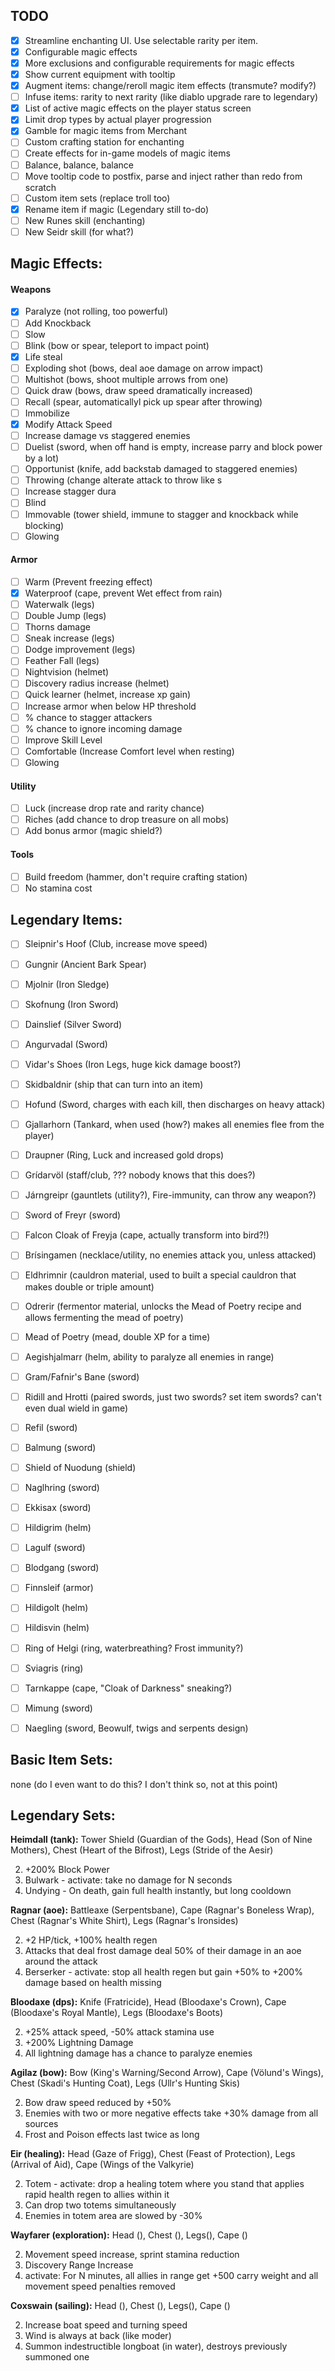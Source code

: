 ## TODO

- [X] Streamline enchanting UI. Use selectable rarity per item.
- [X] Configurable magic effects
- [X] More exclusions and configurable requirements for magic effects
- [X] Show current equipment with tooltip
- [X] Augment items: change/reroll magic item effects (transmute? modify?)
- [ ] Infuse items: rarity to next rarity (like diablo upgrade rare to legendary)
- [X] List of active magic effects on the player status screen
- [X] Limit drop types by actual player progression
- [X] Gamble for magic items from Merchant
- [ ] Custom crafting station for enchanting
- [ ] Create effects for in-game models of magic items
- [ ] Balance, balance, balance
- [ ] Move tooltip code to postfix, parse and inject rather than redo from scratch
- [ ] Custom item sets (replace troll too)
- [X] Rename item if magic (Legendary still to-do)
- [ ] New Runes skill (enchanting)
- [ ] New Seidr skill (for what?)

## Magic Effects:

#### Weapons
- [X] Paralyze (not rolling, too powerful)
- [ ] Add Knockback
- [ ] Slow
- [ ] Blink (bow or spear, teleport to impact point)
- [X] Life steal
- [ ] Exploding shot (bows, deal aoe damage on arrow impact)
- [ ] Multishot (bows, shoot multiple arrows from one)
- [ ] Quick draw (bows, draw speed dramatically increased)
- [ ] Recall (spear, automaticallyl pick up spear after throwing)
- [ ] Immobilize
- [X] Modify Attack Speed
- [ ] Increase damage vs staggered enemies
- [ ] Duelist (sword, when off hand is empty, increase parry and block power by a lot)
- [ ] Opportunist (knife, add backstab damaged to staggered enemies)
- [ ] Throwing (change alterate attack to throw like s
- [ ] Increase stagger dura
- [ ] Blind
- [ ] Immovable (tower shield, immune to stagger and knockback while blocking)
- [ ] Glowing

#### Armor
- [ ] Warm (Prevent freezing effect)
- [X] Waterproof (cape, prevent Wet effect from rain)
- [ ] Waterwalk (legs)
- [ ] Double Jump (legs)
- [ ] Thorns damage
- [ ] Sneak increase (legs)
- [ ] Dodge improvement (legs)
- [ ] Feather Fall (legs)
- [ ] Nightvision (helmet)
- [ ] Discovery radius increase (helmet)
- [ ] Quick learner (helmet, increase xp gain)
- [ ] Increase armor when below HP threshold
- [ ] % chance to stagger attackers
- [ ] % chance to ignore incoming damage
- [ ] Improve Skill Level
- [ ] Comfortable (Increase Comfort level when resting)
- [ ] Glowing

#### Utility
- [ ] Luck (increase drop rate and rarity chance)
- [ ] Riches (add chance to drop treasure on all mobs)
- [ ] Add bonus armor (magic shield?)

#### Tools
- [ ] Build freedom (hammer, don't require crafting station)
- [ ] No stamina cost

## Legendary Items:

- [ ] Sleipnir's Hoof (Club, increase move speed)
- [ ] Gungnir (Ancient Bark Spear)
- [ ] Mjolnir (Iron Sledge)
- [ ] Skofnung (Iron Sword)
- [ ] Dainslief (Silver Sword)
- [ ] Angurvadal (Sword)
- [ ] Vidar's Shoes (Iron Legs, huge kick damage boost?)
- [ ] Skidbaldnir (ship that can turn into an item)
- [ ] Hofund (Sword, charges with each kill, then discharges on heavy attack)
- [ ] Gjallarhorn (Tankard, when used (how?) makes all enemies flee from the player)
- [ ] Draupner (Ring, Luck and increased gold drops)
- [ ] Grídarvöl (staff/club, ??? nobody knows that this does?)
- [ ] Járngreipr (gauntlets (utility?), Fire-immunity, can throw any weapon?)
- [ ] Sword of Freyr (sword)
- [ ] Falcon Cloak of Freyja (cape, actually transform into bird?!)
- [ ] Brísingamen (necklace/utility, no enemies attack you, unless attacked)
- [ ] Eldhrimnir (cauldron material, used to built a special cauldron that makes double or triple amount)
- [ ] Odrerir (fermentor material, unlocks the Mead of Poetry recipe and allows fermenting the mead of poetry)
- [ ] Mead of Poetry (mead, double XP for a time)
- [ ] Aegishjalmarr (helm, ability to paralyze all enemies in range)
- [ ] Gram/Fafnir's Bane (sword)
- [ ] Ridill and Hrotti (paired swords, just two swords? set item swords? can't even dual wield in game)
- [ ] Refil (sword)
- [ ] Balmung (sword)
- [ ] Shield of Nuodung (shield)
- [ ] Naglhring (sword)
- [ ] Ekkisax (sword)
- [ ] Hildigrim (helm)
- [ ] Lagulf (sword)
- [ ] Blodgang (sword)
- [ ] Finnsleif (armor)
- [ ] Hildigolt (helm)
- [ ] Hildisvin (helm)
- [ ] Ring of Helgi (ring, waterbreathing? Frost immunity?)
- [ ] Sviagris (ring)
- [ ] Tarnkappe (cape, "Cloak of Darkness" sneaking?)
- [ ] Mimung (sword)
- [ ] Naegling (sword, Beowulf, twigs and serpents design)


## Basic Item Sets:

none (do I even want to do this? I don't think so, not at this point)

## Legendary Sets:

**Heimdall (tank):** Tower Shield (Guardian of the Gods), Head (Son of Nine Mothers), Chest (Heart of the Bifrost), Legs (Stride of the Aesir)

2. +200% Block Power
3. Bulwark - activate: take no damage for N seconds
4. Undying - On death, gain full health instantly, but long cooldown

**Ragnar (aoe):** Battleaxe (Serpentsbane), Cape (Ragnar's Boneless Wrap), Chest (Ragnar's White Shirt), Legs (Ragnar's Ironsides)

2. +2 HP/tick, +100% health regen
3. Attacks that deal frost damage deal 50% of their damage in an aoe around the attack
4. Berserker - activate: stop all health regen but gain +50% to +200% damage based on health missing

**Bloodaxe (dps):** Knife (Fratricide), Head (Bloodaxe's Crown), Cape (Bloodaxe's Royal Mantle), Legs (Bloodaxe's Boots)

2. +25% attack speed, -50% attack stamina use
3. +200% Lightning Damage
4. All lightning damage has a chance to paralyze enemies

**Agilaz (bow):** Bow (King's Warning/Second Arrow), Cape (Völund's Wings), Chest (Skadi's Hunting Coat), Legs (Ullr's Hunting Skis)

2. Bow draw speed reduced by +50%
3. Enemies with two or more negative effects take +30% damage from all sources
4. Frost and Poison effects last twice as long

**Eir (healing):** Head (Gaze of Frigg), Chest (Feast of Protection), Legs (Arrival of Aid), Cape (Wings of the Valkyrie)

2. Totem - activate: drop a healing totem where you stand that applies rapid health regen to allies within it
3. Can drop two totems simultaneously
4. Enemies in totem area are slowed by -30%

**Wayfarer (exploration):** Head (), Chest (), Legs(), Cape ()

2. Movement speed increase, sprint stamina reduction
3. Discovery Range Increase
4. activate: For N minutes, all allies in range get +500 carry weight and all movement speed penalties removed

**Coxswain (sailing):** Head (), Chest (), Legs(), Cape ()

2. Increase boat speed and turning speed
3. Wind is always at back (like moder)
4. Summon indestructible longboat (in water), destroys previously summoned one
